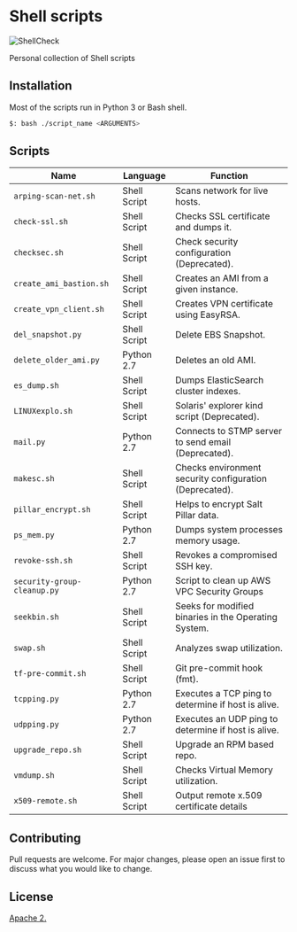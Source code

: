 # Shell scripts
![ShellCheck](https://github.com/fmdlc/shell-scripts/workflows/ShellCheck/badge.svg)

Personal collection of Shell scripts

## Installation

Most of the scripts run in Python 3 or Bash shell.

```bash
$: bash ./script_name <ARGUMENTS>
```

## Scripts
|Name|Language|Function|
|---|---|---|
|`arping-scan-net.sh` | Shell Script | Scans network for live hosts.
|`check-ssl.sh` | Shell Script | Checks SSL certificate and dumps it.
|`checksec.sh` | Shell Script | Check security configuration (Deprecated).
|`create_ami_bastion.sh` | Shell Script | Creates an AMI from a given instance.
|`create_vpn_client.sh` | Shell Script | Creates VPN certificate using EasyRSA.
|`del_snapshot.py` | Shell Script | Delete EBS Snapshot.
|`delete_older_ami.py` | Python 2.7 | Deletes an old AMI.
|`es_dump.sh` | Shell Script | Dumps ElasticSearch cluster indexes.
|`LINUXexplo.sh` | Shell Script | Solaris' explorer kind script (Deprecated).
|`mail.py` | Python 2.7 | Connects to STMP server to send email (Deprecated).
|`makesc.sh`| Shell Script | Checks environment security configuration (Deprecated).
|`pillar_encrypt.sh`| Shell Script | Helps to encrypt Salt Pillar data.
|`ps_mem.py` | Python 2.7 | Dumps system processes memory usage.
|`revoke-ssh.sh` | Shell Script | Revokes a compromised SSH key.
|`security-group-cleanup.py`| Python 2.7 | Script to clean up AWS VPC Security Groups
|`seekbin.sh`| Shell Script | Seeks for modified binaries in the Operating System.
|`swap.sh` | Shell Script | Analyzes swap utilization.
|`tf-pre-commit.sh` | Shell Script | Git pre-commit hook (fmt).
|`tcpping.py` | Python 2.7 | Executes a TCP ping to determine if host is alive.
|`udpping.py`| Python 2.7 | Executes an UDP ping to determine if host is alive.
|`upgrade_repo.sh` | Shell Script | Upgrade an RPM based repo.
|`vmdump.sh` | Shell Script | Checks Virtual Memory utilization.
|`x509-remote.sh` | Shell Script | Output remote x.509 certificate details

## Contributing
Pull requests are welcome. For major changes, please open an issue first to discuss what you would like to change.

## License
[Apache 2.](./LICENSE)
